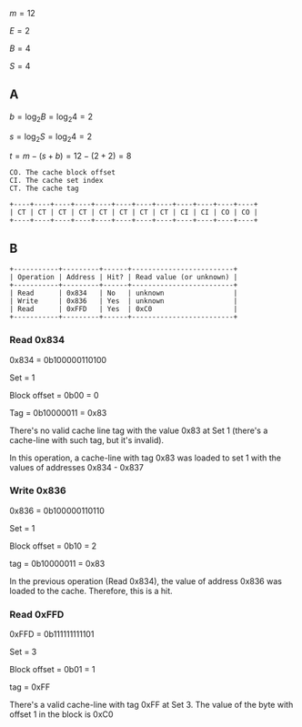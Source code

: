 $m = 12$

$E = 2$

$B = 4$

$S = 4$


## A

$b = \log_{2}{B} = \log_{2}{4} = 2$

$s = \log_{2}{S} = \log_{2}{4} = 2$

$t = m - (s + b) = 12 - (2 + 2) = 8$

```
CO. The cache block offset
CI. The cache set index
CT. The cache tag

+----+----+----+----+----+----+----+----+----+----+----+----+
| CT | CT | CT | CT | CT | CT | CT | CT | CI | CI | CO | CO |
+----+----+----+----+----+----+----+----+----+----+----+----+
```


## B

```
+-----------+---------+------+-------------------------+
| Operation | Address | Hit? | Read value (or unknown) |
+-----------+---------+------+-------------------------+
| Read      | 0x834   | No   | unknown                 |
| Write     | 0x836   | Yes  | unknown                 |
| Read      | 0xFFD   | Yes  | 0xC0                    |
+-----------+---------+------+-------------------------+
```

### Read 0x834
0x834 = 0b100000110100

Set = 1

Block offset = 0b00 = 0

Tag = 0b10000011 = 0x83

There's no valid cache line tag with the value 0x83 at Set 1 (there's a cache-line with such tag, but it's invalid).

In this operation, a cache-line with tag 0x83 was loaded to set 1 with the values of addresses 0x834 - 0x837

### Write	0x836

0x836 = 0b100000110110

Set = 1

Block offset = 0b10 = 2

tag = 0b10000011 = 0x83

In the previous operation (Read 0x834), the value of address 0x836 was loaded to the cache. Therefore, this is a hit.

### Read 0xFFD

0xFFD = 0b111111111101

Set = 3

Block offset = 0b01 = 1

tag = 0xFF

There's a valid cache-line with tag 0xFF at Set 3. The value of the byte with offset 1 in the block is 0xC0
